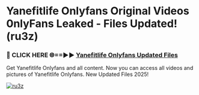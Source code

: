 # Yanefitlife Onlyfans Original Videos 0nlyFans Leaked - Files Updated! (ru3z)

<h3>🔴 CLICK HERE 🌐==►► <a href="https://tinyurl.com/ehrbuxhb" rel="nofollow">Yanefitlife Onlyfans Updated Files</a></h3>

Get Yanefitlife Onlyfans and all content. Now you can access all videos and pictures of Yanefitlife Onlyfans. New Updated Files 2025!

[![ru3z](https://i.imgur.com/lVYEuWS.gif)](https://tinyurl.com/ehrbuxhb)
